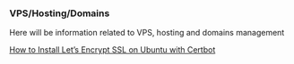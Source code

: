 ### VPS/Hosting/Domains

Here will be information related to VPS, hosting and domains management

[How to Install Let’s Encrypt SSL on Ubuntu with Certbot](https://www.inmotionhosting.com/support/website/ssl/lets-encrypt-ssl-ubuntu-with-certbot/)

